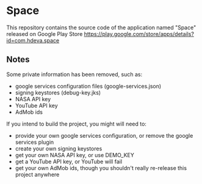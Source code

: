 Space
=====

This repository contains the source code of the application named "Space" released on Google Play Store
https://play.google.com/store/apps/details?id=com.hdeva.space

Notes
-----

Some private information has been removed, such as:
- google services configuration files (google-services.json)
- signing keystores (debug-key.jks)
- NASA API key
- YouTube API key
- AdMob ids

If you intend to build the project, you might will need to:
- provide your own google services configuration, or remove the google services plugin
- create your own signing keystores
- get your own NASA API key, or use DEMO_KEY
- get a YouTube API key, or YouTube will fail
- get your own AdMob ids, though you shouldn't really re-release this project anywhere
